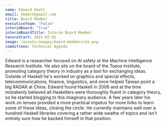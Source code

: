 ```yaml
---
name: Edward Kmett
email: ekmett@gmail.com
title: Board Member
executiveTeam: "False"
interimBoard: "True"
interimBoardTitle: Interim Board Member
tenureStart: 2021-02-01
image: /assets/images/board-members/ek.png
committees: Technical Agenda
---
```

Edward is a researcher focused on AI safety at the Machine Intelligence Research Institute. He also sits on the board of the Topos Institute, promoting category theory in industry as a tool for exchanging ideas. Outside of Haskell he's worked on graphics and special effects, telecommunications, finance, linguistics, and once helped Taiwan point a big RADAR at China. Edward found Haskell in 2006 and at the time mistakenly believed all Haskellers were thoroughly fluent in category theory, so he started blogging to this imaginary audience. A few years later his work on lenses provided a more practical impetus for more folks to learn some of these ideas, closing the circle. He currently maintains well over a hundred Haskell libraries covering a rather wide swathe of topics and isn't entirely sure how he backed himself in that position.
